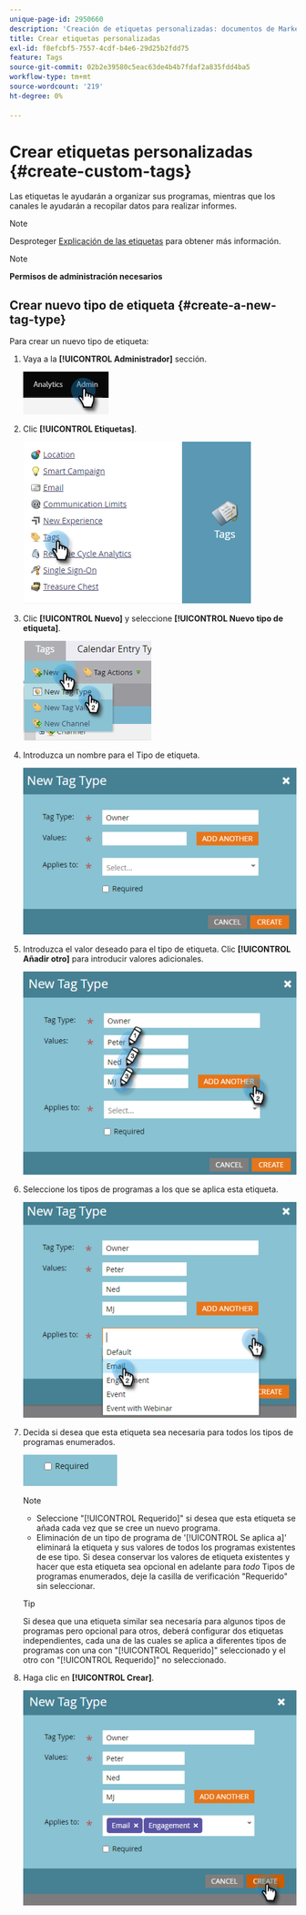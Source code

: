 ```yaml
---
unique-page-id: 2950660
description: 'Creación de etiquetas personalizadas: documentos de Marketo, documentación del producto'
title: Crear etiquetas personalizadas
exl-id: f8efcbf5-7557-4cdf-b4e6-29d25b2fdd75
feature: Tags
source-git-commit: 02b2e39580c5eac63de4b4b7fdaf2a835fdd4ba5
workflow-type: tm+mt
source-wordcount: '219'
ht-degree: 0%

---
```


# Crear etiquetas personalizadas {#create-custom-tags}

Las etiquetas le ayudarán a organizar sus programas, mientras que los canales le ayudarán a recopilar datos para realizar informes.

>[!NOTE]
>
>Desproteger [Explicación de las etiquetas](/help/marketo/product-docs/core-marketo-concepts/programs/working-with-programs/understanding-tags.md) para obtener más información.

>[!NOTE]
>
>**Permisos de administración necesarios**

## Crear nuevo tipo de etiqueta {#create-a-new-tag-type}

Para crear un nuevo tipo de etiqueta:

1. Vaya a la **[!UICONTROL Administrador]** sección.

   ![](assets/create-custom-tags-1.png)

1. Clic **[!UICONTROL Etiquetas]**.

   ![](assets/create-custom-tags-2.png)

1. Clic **[!UICONTROL Nuevo]** y seleccione **[!UICONTROL Nuevo tipo de etiqueta]**.

   ![](assets/create-custom-tags-3.png)

1. Introduzca un nombre para el Tipo de etiqueta.

   ![](assets/create-custom-tags-4.png)

1. Introduzca el valor deseado para el tipo de etiqueta. Clic **[!UICONTROL Añadir otro]** para introducir valores adicionales.

   ![](assets/create-custom-tags-5.png)

1. Seleccione los tipos de programas a los que se aplica esta etiqueta.

   ![](assets/create-custom-tags-6.png)

1. Decida si desea que esta etiqueta sea necesaria para todos los tipos de programas enumerados.

   ![](assets/create-custom-tags-7.png)

   >[!NOTE]
   >
   >* Seleccione &quot;[!UICONTROL Requerido]&quot; si desea que esta etiqueta se añada cada vez que se cree un nuevo programa.
   >* Eliminación de un tipo de programa de &#39;[!UICONTROL Se aplica a]&#39; eliminará la etiqueta y sus valores de todos los programas existentes de ese tipo. Si desea conservar los valores de etiqueta existentes y hacer que esta etiqueta sea opcional en adelante para _todo_ Tipos de programas enumerados, deje la casilla de verificación &quot;Requerido&quot; sin seleccionar.

   >[!TIP]
   >
   >Si desea que una etiqueta similar sea necesaria para algunos tipos de programas pero opcional para otros, deberá configurar dos etiquetas independientes, cada una de las cuales se aplica a diferentes tipos de programas con una con &quot;[!UICONTROL Requerido]&quot; seleccionado y el otro con &quot;[!UICONTROL Requerido]&quot; no seleccionado.

1. Haga clic en **[!UICONTROL Crear]**.

   ![](assets/create-custom-tags-8.png)
